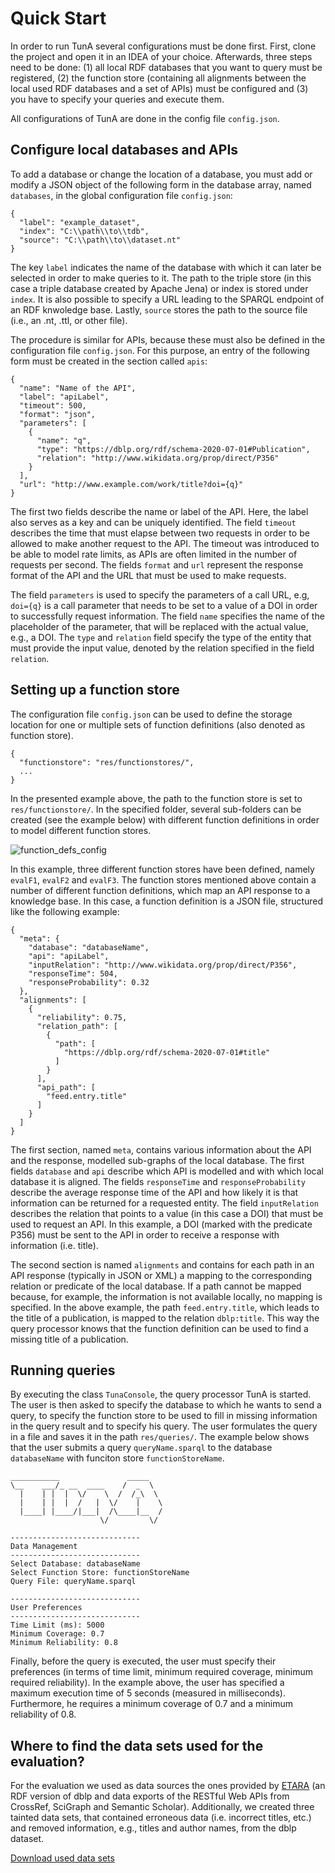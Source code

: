 # Quick Start
In order to run TunA several configurations must be done first. First, clone the project and open it in an IDEA of your choice. Afterwards, three steps need to be done: (1) all local RDF databases that you want to query must be registered, (2) the function store (containing all alignments between the local used RDF databases and a set of APIs) must be configured and (3) you have to specify your queries and execute them.

All configurations of TunA are done in the config file `config.json`.

## Configure local databases and APIs
To add a database or change the location of a database, you must add or modify a JSON object of the following form in the database array, named `databases`, in the global configuration file `config.json`:

```
{
  "label": "example_dataset",
  "index": "C:\\path\\to\\tdb",
  "source": "C:\\path\\to\\dataset.nt"
}
```

The key `label` indicates the name of the database with which it can later be selected in order to make queries to it. The path to the triple store (in this case a triple database created by Apache Jena) or index is stored under `index`. It is also possible to specify a URL leading to the SPARQL endpoint of an RDF knwoledge base. Lastly, `source` stores the path to the source file (i.e., an .nt, .ttl, or other file).

The procedure is similar for APIs, because these must also be defined in the configuration file `config.json`. For this purpose, an entry of the following form must be created in the section called `apis`:

```
{
  "name": "Name of the API",
  "label": "apiLabel",
  "timeout": 500,
  "format": "json",
  "parameters": [
    {
      "name": "q",
      "type": "https://dblp.org/rdf/schema-2020-07-01#Publication",
      "relation": "http://www.wikidata.org/prop/direct/P356"
    }
  ],
  "url": "http://www.example.com/work/title?doi={q}"
}
```

The first two fields describe the name or label of the API. Here, the label also serves as a key and can be uniquely identified. The field `timeout` describes the time that must elapse between two requests in order to be allowed to make another request to the API. The timeout was introduced to be able to model rate limits, as APIs are often limited in the number of requests per second. The fields `format` and `url` represent the response format of the API and the URL that must be used to make requests.

The field `parameters` is used to specify the parameters of a call URL, e.g, `doi={q}` is a call parameter that needs to be set to a value of a DOI in order to successfully request information. The field `name` specifies the name of the placeholder of the parameter, that will be replaced with the actual value, e.g., a DOI. The `type` and `relation` field specify the type of the entity that must provide the input value, denoted by the relation specified in the field `relation`.

## Setting up a function store
The configuration file `config.json` can be used to define the storage location for one or multiple sets of function definitions (also denoted as function store).

```
{
  "functionstore": "res/functionstores/",
  ...
}
```

In the presented example above, the path to the function store is set to `res/functionstore/`. In the specified folder, several sub-folders can be created (see the example below) with different function definitions in order to model different function stores.

![function_defs_config](https://user-images.githubusercontent.com/120786910/210748228-89a0e146-d9d7-469b-9257-3f2a9a56ac8a.JPG)

In this example, three different function stores have been defined, namely `evalF1`, `evalF2` and `evalF3`. The function stores mentioned above contain a number of different function definitions, which map an API response to a knowledge base. In this case, a function definition is a JSON file, structured like the following example:

```
{
  "meta": {
    "database": "databaseName",
    "api": "apiLabel",
    "inputRelation": "http://www.wikidata.org/prop/direct/P356",
    "responseTime": 504,
    "responseProbability": 0.32
  },
  "alignments": [
    {
      "reliability": 0.75,
      "relation_path": [
        {
          "path": [
            "https://dblp.org/rdf/schema-2020-07-01#title"
          ]
        }
      ],
      "api_path": [
        "feed.entry.title"
      ]
    }
  ]
}

```

The first section, named `meta`, contains various information about the API and the response, modelled sub-graphs of the local database. The first fields `database` and `api` describe which API is modelled and with which local database it is aligned. The fields `responseTime` and `responseProbability` describe the average response time of the API and how likely it is that information can be returned for a requested entity. The field `inputRelation` describes the relation that points to a value (in this case a DOI) that must be used to request an API. In this example, a DOI (marked with the predicate P356) must be sent to the API in order to receive a response with information (i.e. title).

The second section is named `alignments` and contains for each path in an API response (typically in JSON or XML) a mapping to the corresponding relation or predicate of the local database. If a path cannot be mapped because, for example, the information is not available locally, no mapping is specified. In the above example, the path `feed.entry.title`, which leads to the title of a publication, is mapped to the relation `dblp:title`. This way the query processor knows that the function definition can be used to find a missing title of a publication.

## Running queries
By executing the class `TunaConsole`, the query processor TunA is started. The user is then asked to specify the database to which he wants to send a query, to specify the function store to be used to fill in missing information in the query result and to specify his query. The user formulates the query in a file and saves it in the path `res/queries/`. The example below shows that the user submits a query `queryName.sparql` to the database `databaseName` with funciton store `functionStoreName`.

```
___________               _____   
\__    ___/_ __  ____    /  _  \  
  |    | |  |  \/    \  /  /_\  \ 
  |    | |  |  /   |  \/    |    \
  |____| |____/|___|  /\____|__  /
                    \/         \/ 

-----------------------------
Data Management
-----------------------------
Select Database: databaseName
Select Function Store: functionStoreName
Query File: queryName.sparql

-----------------------------
User Preferences
-----------------------------
Time Limit (ms): 5000
Minimum Coverage: 0.7
Minimum Reliability: 0.8
```

Finally, before the query is executed, the user must specify their preferences (in terms of time limit, minimum required coverage, minimum required reliability). In the example above, the user has specified a maximum execution time of 5 seconds (measured in milliseconds). Furthermore, he requires a minimum coverage of 0.7 and a minimum reliability of 0.8.

## Where to find the data sets used for the evaluation?
For the evaluation we used as data sources the ones provided by [ETARA](https://github.com/anonresearcher123/ETARA) (an RDF version of dblp and data exports of the RESTful Web APIs from CrossRef, SciGraph and Semantic Scholar). Additionally, we created three tainted data sets, that contained erroneous data (i.e. incorrect titles, etc.) and removed information, e.g., titles and author names, from the dblp dataset.

[Download used data sets](https://www.dropbox.com/scl/fo/1t7gmh8bzbyieanacdl5a/h?dl=0&rlkey=66rejlyibvjxrb2z3hwsrji4v "Link to used datasets")
